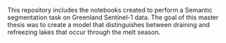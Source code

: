 This repository includes the notebooks created to perform a Semantic segmentation task on Greenland Sentinel-1 data. The goal of this master thesis was to create a model that distinguishes between draining and refreezing lakes that occur through the melt season.
